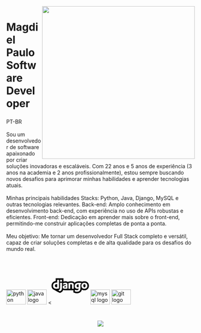 <img align="right" height="408" src=""/>

### 

<h1 align="left">Magdiel Paulo<br>Software Developer</h1>

### 

<p align="left">PT-BR<br><br>Sou um desenvolvedor de software apaixonado por criar soluções inovadoras e escaláveis. Com 22 anos e 5 anos de experiência (3 anos na academia e 2 anos profissionalmente), estou sempre buscando novos desafios para aprimorar minhas habilidades e aprender tecnologias atuais.<br><br>Minhas principais habilidades Stacks: Python, Java, Django, MySQL e outras tecnologias relevantes. Back-end: Amplo conhecimento em desenvolvimento back-end, com experiência no uso de APIs robustas e eficientes. Front-end: Dedicação em aprender mais sobre o front-end, permitindo-me construir aplicações completas de ponta a ponta.<br><br>Meu objetivo: Me tornar um desenvolvedor Full Stack completo e versátil, capaz de criar soluções completas e de alta qualidade para os desafios do mundo real.</p>

### 

<br clear="both">

<div align="left">
  <img src="https://cdn.jsdelivr.net/gh/devicons/devicon/icons/python/python-original.svg" height="40" width="52" alt="python logo" />
  <img src="https://cdn.jsdelivr.net/gh/devicons/devicon/icons/java/java-original.svg" height="40" width="52" alt="java logo" />
  <<svg xmlns="http://www.w3.org/2000/svg" x="0px" y="0px" width="100" height="100" viewBox="0 0 50 50">
<path d="M50,24.939C50,28.564,47.573,31,43.961,31c-1.332,0-2.499-0.333-3.441-0.934c-0.151,0.843-0.414,1.576-0.867,2.258 C38.847,33.545,37.197,35,33.909,35c-1.244,0-2.332-0.192-3.423-0.605l-1.292-0.489V31c0,0-10.791,0-11.29,0 c-0.966,0-1.734-0.148-2.36-0.384c-0.099,0.29-0.208,0.573-0.352,0.846c-0.618,1.2-1.471,1.988-2.945,2.721l-0.867,0.431 l-0.876-0.413L8.169,33.1l-5.267-2.924l0.011-0.001C1.047,29.198,0,27.392,0,24.944c0-3.413,2.25-5.869,5.561-6.197V17v-2h10.456v2 v2.397C16.874,19.14,17.747,19,18.662,19c1.366,0,2.313,0.329,2.983,0.772l0.528-0.144C23.764,19.194,25.077,19,26.431,19 c1.788,0,3.16,0.497,4.081,1.479c0.132,0.141,0.247,0.284,0.353,0.43C32.094,19.77,33.992,19,36.758,19 c1.188,0,2.322,0.119,3.677,0.387l0.877,0.173C42.116,19.2,43.038,19,44.059,19C47.612,19,50,21.387,50,24.939z M7.561,17v3.839 c-0.376-0.097-0.825-0.13-1.233-0.13C3.697,20.709,2,22.376,2,24.944C2,27.609,3.6,28.997,6.675,29 c1.027,0,2.036-0.097,3.325-0.343V17H7.561L7.561,17z M7.561,22.865v4.044c-0.36,0.049-0.724,0.065-1.003,0.065 c-1.289,0-1.992-0.739-1.992-2.078c0-1.375,0.735-2.16,2.008-2.16C6.885,22.736,7.266,22.768,7.561,22.865L7.561,22.865z M11.487,21v4.916c0,2.169-0.113,2.994-0.473,3.706c-0.343,0.696-0.881,1.153-1.992,1.669l2.336,1.101 c1.111-0.552,1.649-1.052,2.057-1.845C13.852,29.722,14,28.765,14,26.776V21H11.487z M11.5,19.558h2.517V17H11.5V19.558z M15.496,23.596c0.933-0.486,1.928-0.739,2.812-0.739c0.604,0,0.822,0.159,0.822,0.598v0.533c-2.935,0.25-4.13,1.035-4.13,2.734 C15,28.293,15.899,29,17.904,29c0.992,0,2.344-0.112,3.416-0.268v-4.918c0-1.007-0.065-1.477-0.265-1.839 C20.698,21.33,19.891,21,18.662,21c-1.103,0-2.113,0.221-3.169,0.723L15.496,23.596z M19.237,25.572v1.621 c-0.465,0.078-0.791,0.109-1.148,0.109c-0.653,0-0.949-0.221-0.949-0.692C17.14,25.98,17.655,25.728,19.237,25.572L19.237,25.572z M22.7,29H25v-5.843c0.477-0.146,0.843-0.177,1.168-0.177c0.847,0,1.243,0.352,1.243,1.295V29h2.29v-4.823 c0-1.229-0.157-1.805-0.649-2.331C28.529,21.288,27.648,21,26.431,21c-1.171,0-2.327,0.174-3.731,0.557V29z M31.195,30.268v2.256 C32.077,32.858,32.927,33,33.909,33c1.931,0,3.29-0.589,4.075-1.778c0.538-0.812,0.72-1.794,0.72-3.889v-0.667 c-0.017-0.334-0.017-0.667-0.033-1.001l-0.016-1.334L38.623,23.3v-0.255c0.506,0.047-0.11-0.06,0.561,0.066l0.863-1.762 C38.837,21.11,37.838,21,36.758,21C33.079,21,31,22.57,31,25.348c0,2.237,1.405,3.65,3.613,3.65c0.652,0,1.145-0.098,1.635-0.334 v0.047c0,1.554-0.704,2.206-2.355,2.206C32.959,30.917,32.077,30.712,31.195,30.268L31.195,30.268z M36.2,23.158l0.017,0.809 l0.016,1.126c0,0.334,0.017,0.651,0.017,0.938v0.667v0.177c-0.324,0.095-0.604,0.157-0.947,0.157c-1.113,0-1.735-0.699-1.735-1.919 c0-0.856,0.311-1.46,0.914-1.793c0.393-0.239,0.967-0.365,1.457-0.349h0.182H36.2V23.158z M40,25.077 C40,27.497,41.511,29,43.961,29C46.443,29,48,27.435,48,24.939C48,22.504,46.505,21,44.059,21C41.561,21,40.004,22.565,40,25.077z M44.008,27.075c-0.952,0-1.511-0.759-1.511-2.078c0-1.319,0.556-2.078,1.527-2.078c0.939,0,1.478,0.775,1.478,2.078 C45.503,26.316,44.948,27.075,44.008,27.075L44.008,27.075z"></path>
</svg>
  <img src="https://cdn.jsdelivr.net/gh/devicons/devicon/icons/mysql/mysql-original.svg" height="40" width="52" alt="mysql logo" />
  <img src="https://cdn.jsdelivr.net/gh/devicons/devicon/icons/git/git-original.svg" height="40" width="52" alt="git logo" />
</div>

### 

<br clear="both">

<div align="center">
<img src="[https://profile-counter.glitch.me/jhonataT/count.svg?"](https://profile-counter.glitch.me/jhonataT/count.svg?%22)  />
</div>
